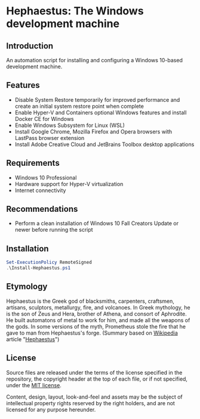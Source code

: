 # Hephaestus: The Windows development machine

## Introduction

An automation script for installing and configuring a Windows 10-based
development machine.

## Features

*   Disable System Restore temporarily for improved performance and
    create an initial system restore point when complete
*   Enable Hyper-V and Containers optional Windows features and install
    Docker CE for Windows
*   Enable Windows Subsystem for Linux (WSL)
*   Install Google Chrome, Mozilla Firefox and Opera browsers with
    LastPass browser extension
*   Install Adobe Creative Cloud and JetBrains Toolbox desktop
    applications

## Requirements

*   Windows 10 Professional
*   Hardware support for Hyper-V virtualization
*   Internet connectivity

## Recommendations

*   Perform a clean installation of Windows 10 Fall Creators Update or
    newer before running the script

## Installation

```powershell
Set-ExecutionPolicy RemoteSigned
.\Install-Hephaestus.ps1
```

## Etymology

Hephaestus is the Greek god of blacksmiths, carpenters, craftsmen,
artisans, sculptors, metallurgy, fire, and volcanoes. In Greek
mythology, he is the son of Zeus and Hera, brother of Athena,
and consort of Aphrodite. He built automatons of metal to work for him,
and made all the weapons of the gods. In some versions of the myth,
Prometheus stole the fire that he gave to man from Hephaestus's forge.
(Summary based on [Wikipedia](https://www.wikipedia.org/) article
"[Hephaestus](https://en.wikipedia.org/wiki/Hephaestus)")

## License

Source files are released under the terms of the license specified in
the repository, the copyright header at the top of each file, or if not
specified, under the [MIT license](https://opensource.org/licenses/MIT).

Content, design, layout, look-and-feel and assets may be the subject of
intellectual property rights reserved by the right holders, and are not
licensed for any purpose hereunder.
